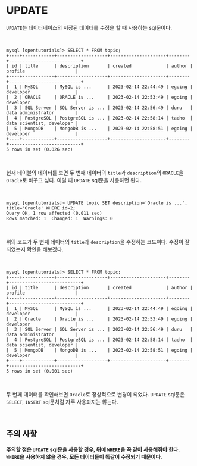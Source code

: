 # UPDATE

`UPDATE`는 데이터베이스의 저장된 데이터를 수정을 할 때 사용하는 sql문이다.

</br>

```
mysql [opentutorials]> SELECT * FROM topic;
+----+------------+-------------------+---------------------+--------+---------------------------+
| id | title      | description       | created             | author | profile                   |
+----+------------+-------------------+---------------------+--------+---------------------------+
|  1 | MySQL      | MySQL is ...      | 2023-02-14 22:44:49 | egoing | developer                 |
|  2 | ORACLE     | ORACLE is ...     | 2023-02-14 22:53:49 | egoing | developer                 |
|  3 | SQL Server | SQL Server is ... | 2023-02-14 22:56:49 | duru   | data administrator        |
|  4 | PostgreSQL | PostgreSQL is ... | 2023-02-14 22:58:14 | taeho  | data scientist, developer |
|  5 | MongoDB    | MongoDB is ...    | 2023-02-14 22:58:51 | egoing | developer                 |
+----+------------+-------------------+---------------------+--------+---------------------------+
5 rows in set (0.026 sec)
```

</br>

현재 테이블의 데이터를 보면 두 번째 데이터의 `title`과 `description`의 `ORACLE`을 `Oracle`로 바꾸고 싶다. 이럴 때 `UPDATE` sql문을 사용하면 된다.

</br>

```
mysql [opentutorials]> UPDATE topic SET description='Oracle is ...', title='Oracle' WHERE id=2;
Query OK, 1 row affected (0.011 sec)
Rows matched: 1  Changed: 1  Warnings: 0
```

</br>

위의 코드가 두 번째 데이터의 `title`과 `description`을 수정하는 코드이다. 수정이 잘 되었는지 확인을 해보겠다.

</br>

```
mysql [opentutorials]> SELECT * FROM topic;
+----+------------+-------------------+---------------------+--------+---------------------------+
| id | title      | description       | created             | author | profile                   |
+----+------------+-------------------+---------------------+--------+---------------------------+
|  1 | MySQL      | MySQL is ...      | 2023-02-14 22:44:49 | egoing | developer                 |
|  2 | Oracle     | Oracle is ...     | 2023-02-14 22:53:49 | egoing | developer                 |
|  3 | SQL Server | SQL Server is ... | 2023-02-14 22:56:49 | duru   | data administrator        |
|  4 | PostgreSQL | PostgreSQL is ... | 2023-02-14 22:58:14 | taeho  | data scientist, developer |
|  5 | MongoDB    | MongoDB is ...    | 2023-02-14 22:58:51 | egoing | developer                 |
+----+------------+-------------------+---------------------+--------+---------------------------+
5 rows in set (0.001 sec)
```

</br>

두 번째 데이터를 확인해보면 `Oracle`로 정상적으로 변경이 되었다. `UPDATE` sql문은 `SELECT`, `INSERT` sql문처럼 자주 사용되지는 않는다.

</br>

## 주의 사항

**주의할 점은 `UPDATE` sql문을 사용할 경우, 뒤에 `WHERE`을 꼭 같이 사용해줘야 한다. `WHERE`을 사용하지 않을 경우, 모든 데이터들이 똑같이 수정되기 때문이다.**